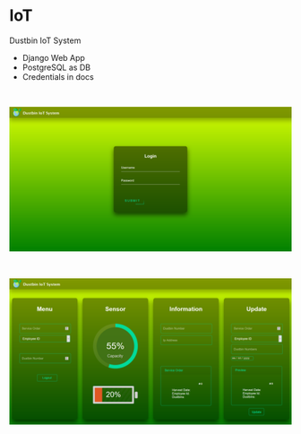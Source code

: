 # IoT
Dustbin IoT System

- Django Web App
- PostgreSQL as DB
- Credentials in docs

<br>

![Screenshot](docs/Screenshot_1.png)

<br>

![Screenshot](docs/Screenshot_2.png)
